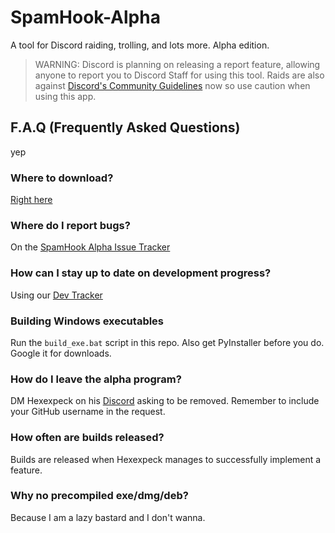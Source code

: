 # SpamHook-Alpha
A tool for Discord raiding, trolling, and lots more. Alpha edition.

> WARNING: Discord is planning on releasing a report feature, allowing anyone to report you to Discord Staff for using this tool. Raids are also against [Discord's Community Guidelines](https://discordapp.com/guidelines) now so use caution when using this app.

## F.A.Q (Frequently Asked Questions)
yep

### Where to download?
[Right here](https://github.com/Hexexpeck/SpamHook-Alpha/releases)

### Where do I report bugs?
On the [SpamHook Alpha Issue Tracker](https://github.com/Hexexpeck/SpamHook-Alpha/issues)

### How can I stay up to date on development progress?
Using our [Dev Tracker](https://github.com/Hexexpeck/SpamHook-Alpha/projects/1)

### Building Windows executables
Run the `build_exe.bat` script in this repo.
Also get PyInstaller before you do. Google it for downloads.

### How do I leave the alpha program?
DM Hexexpeck on his [Discord](http://discord.hexexpeck.me) asking to be removed. Remember to include your GitHub username in the request.

### How often are builds released?
Builds are released when Hexexpeck manages to successfully implement a feature.

### Why no precompiled exe/dmg/deb?
Because I am a lazy bastard and I don't wanna.
